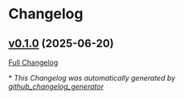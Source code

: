 # Changelog

## [v0.1.0](https://github.com/dbongo/callable-mixin/tree/v0.1.0) (2025-06-20)

[Full Changelog](https://github.com/dbongo/callable-mixin/compare/7065206bbe8bf33e75a3e4bb3e193db42945aec3...v0.1.0)



\* *This Changelog was automatically generated by [github_changelog_generator](https://github.com/github-changelog-generator/github-changelog-generator)*
